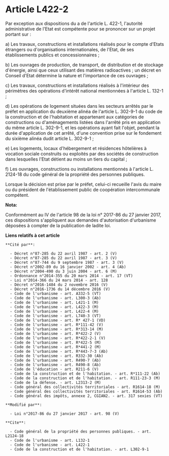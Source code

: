 # Article L422-2

Par exception aux dispositions du a de l'article L. 422-1, l'autorité administrative de l'Etat est compétente pour se
prononcer sur un projet portant sur : 

a) Les travaux, constructions et installations réalisés pour le compte d'Etats étrangers ou d'organisations internationales,
de l'Etat, de ses établissements publics et concessionnaires ; 

b) Les ouvrages de production, de transport, de distribution et de stockage d'énergie, ainsi que ceux utilisant des matières
radioactives ; un décret en Conseil d'Etat détermine la nature et l'importance de ces ouvrages ; 

c) Les travaux, constructions et installations réalisés à l'intérieur des périmètres des opérations d'intérêt national
mentionnées à l'article L. 132-1 ; 

d) Les opérations de logement situées dans les secteurs arrêtés par le préfet en application du deuxième alinéa de l'article
L. 302-9-1 du code de la construction et de l'habitation et appartenant aux catégories de constructions ou d'aménagements
listées  dans l'arrêté pris en application du même article L. 302-9-1, et les  opérations ayant fait l'objet, pendant la
durée d'application de cet  arrêté, d'une convention prise sur le fondement du sixième alinéa dudit  article L. 302-9-1 ; 

e) Les logements, locaux d'hébergement et résidences hôtelières à vocation sociale construits ou exploités  par des sociétés
de construction dans lesquelles l'Etat détient  au moins un tiers du capital ; 

f) Les ouvrages, constructions ou installations mentionnés à l'article L. 2124-18 du code général de la propriété des
personnes publiques. 

Lorsque la décision est prise par le préfet, celui-ci recueille l'avis du maire ou du président de l'établissement public de
coopération intercommunale compétent.

**Nota:**

Conformément au IV de l'article 98 de la loi n° 2017-86 du 27 janvier 2017,  ces dispositions s'appliquent aux demandes
d'autorisation d'urbanisme déposées à compter de la publication de ladite loi.

**Liens relatifs à cet article**

	**Cité par**:

	  - Décret n°87-285 du 22 avril 1987 - art. 2 (V)
	  - Décret n°87-285 du 22 avril 1987 - art. 3 (V)
	  - Décret n°87-744 du 9 septembre 1987 - art. 3 (V)
	  - Décret n°2002-89 du 16 janvier 2002 - art. 4 (Ab)
	  - Décret n°2004-490 du 3 juin 2004 - art. 6 (M)
	  - Ordonnance n°2014-355 du 20 mars 2014 - art. 17 (VT)
	  - Loi n°2014-366 du 24 mars 2014 - art. 128
	  - Décret n°2016-1484 du 2 novembre 2016 (V)
	  - Décret n°2016-1736 du 14 décembre 2016 (V)
	  - Code de l'urbanisme - art. A332-5 (VT)
	  - Code de l'urbanisme - art. L300-3 (Ab)
	  - Code de l'urbanisme - art. L421-1 (M)
	  - Code de l'urbanisme - art. L422-3 (M)
	  - Code de l'urbanisme - art. L422-4 (M)
	  - Code de l'urbanisme - art. L740-3 (VT)
	  - Code de l'urbanisme - art. R* 427-1 (VD)
	  - Code de l'urbanisme - art. R*111-42 (V)
	  - Code de l'urbanisme - art. R*313-14 (M)
	  - Code de l'urbanisme - art. R*422-2 (V)
	  - Code de l'urbanisme - art. R*422-2-1 (V)
	  - Code de l'urbanisme - art. R*422-5 (M)
	  - Code de l'urbanisme - art. R*441-2 (M)
	  - Code de l'urbanisme - art. R*443-7-3 (Ab)
	  - Code de l'urbanisme - art. R332-30 (Ab)
	  - Code de l'urbanisme - art. R490-7 (Ab)
	  - Code de l'urbanisme - art. R490-8 (Ab)
	  - Code de l'éducation - art. R211-6 (V)
	  - Code de la construction et de l'habitation. - art. R*111-22 (Ab)
	  - Code de la construction et de l'habitation. - art. R111-23-3 (M)
	  - Code de la défense. - art. L2313-2 (M)
	  - Code général des collectivités territoriales - art. R1614-18 (M)
	  - Code général des collectivités territoriales - art. R1614-53 (Ab)
	  - Code général des impôts, annexe 2, CGIAN2. - art. 317 sexies (VT)

	**Modifié par**:

	  - Loi n°2017-86 du 27 janvier 2017 - art. 98 (V)

	**Cite**:

	  - Code général de la propriété des personnes publiques. - art. L2124-18
	  - Code de l'urbanisme - art. L132-1
	  - Code de l'urbanisme - art. L422-1
	  - Code de la construction et de l'habitation. - art. L302-9-1
